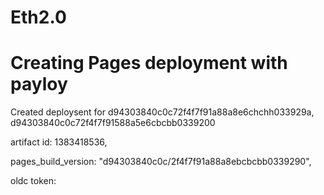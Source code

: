 # Eth2.0 
# Creating Pages deployment with payloy

Created deploysent for d94303840c0c72f4f7f91a88a8e6chchh033929a, d94303840c0c72f4f7f91588a5e6cbcbb0339200

artifact id: 1383418536,

pages_build_version: "d94303840c0c/2f4f7f91a88a8ebcbcbb0339290",

oldc token:

